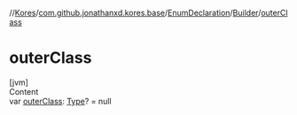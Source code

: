 //[Kores](../../../index.md)/[com.github.jonathanxd.kores.base](../../index.md)/[EnumDeclaration](../index.md)/[Builder](index.md)/[outerClass](outer-class.md)



# outerClass  
[jvm]  
Content  
var [outerClass](outer-class.md): [Type](https://docs.oracle.com/javase/8/docs/api/java/lang/reflect/Type.html)? = null  



